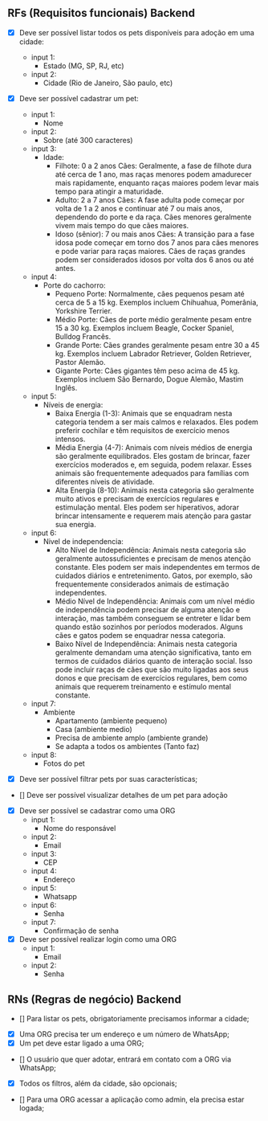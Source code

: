 ## RFs (Requisitos funcionais) Backend

- [x] Deve ser possível listar todos os pets disponíveis para adoção em uma cidade:
  - input 1:
    - Estado (MG, SP, RJ, etc)
  - input 2:
    - Cidade (Rio de Janeiro, São paulo, etc)
- [x] Deve ser possível cadastrar um pet:

  - input 1:
    - Nome
  - input 2:
    - Sobre (até 300 caracteres)
  - input 3:
    - Idade:
      - Filhote: 0 a 2 anos
        Cães: Geralmente, a fase de filhote dura até cerca de 1 ano, mas raças menores podem amadurecer mais rapidamente, enquanto raças maiores podem levar mais tempo para atingir a maturidade.
      - Adulto: 2 a 7 anos
        Cães: A fase adulta pode começar por volta de 1 a 2 anos e continuar até 7 ou mais anos, dependendo do porte e da raça. Cães menores geralmente vivem mais tempo do que cães maiores.
      - Idoso (sênior): 7 ou mais anos
        Cães: A transição para a fase idosa pode começar em torno dos 7 anos para cães menores e pode variar para raças maiores. Cães de raças grandes podem ser considerados idosos por volta dos 6 anos ou até antes.
  - input 4:
    - Porte do cachorro:
      - Pequeno Porte:
        Normalmente, cães pequenos pesam até cerca de 5 a 15 kg. Exemplos incluem Chihuahua, Pomerânia, Yorkshire Terrier.
      - Médio Porte:
        Cães de porte médio geralmente pesam entre 15 a 30 kg. Exemplos incluem Beagle, Cocker Spaniel, Bulldog Francês.
      - Grande Porte:
        Cães grandes geralmente pesam entre 30 a 45 kg. Exemplos incluem Labrador Retriever, Golden Retriever, Pastor Alemão.
      - Gigante Porte:
        Cães gigantes têm peso acima de 45 kg. Exemplos incluem São Bernardo, Dogue Alemão, Mastim Inglês.
  - input 5:
    - Níveis de energia:
      - Baixa Energia (1-3):
        Animais que se enquadram nesta categoria tendem a ser mais calmos e relaxados. Eles podem preferir cochilar e têm requisitos de exercício menos intensos.
      - Média Energia (4-7):
        Animais com níveis médios de energia são geralmente equilibrados. Eles gostam de brincar, fazer exercícios moderados e, em seguida, podem relaxar. Esses animais são frequentemente adequados para famílias com diferentes níveis de atividade.
      - Alta Energia (8-10):
        Animais nesta categoria são geralmente muito ativos e precisam de exercícios regulares e estimulação mental. Eles podem ser hiperativos, adorar brincar intensamente e requerem mais atenção para gastar sua energia.
  - input 6:
    - Nivel de independencia:
      - Alto Nível de Independência:
        Animais nesta categoria são geralmente autossuficientes e precisam de menos atenção constante. Eles podem ser mais independentes em termos de cuidados diários e entretenimento. Gatos, por exemplo, são frequentemente considerados animais de estimação independentes.
      - Médio Nível de Independência:
        Animais com um nível médio de independência podem precisar de alguma atenção e interação, mas também conseguem se entreter e lidar bem quando estão sozinhos por períodos moderados. Alguns cães e gatos podem se enquadrar nessa categoria.
      - Baixo Nível de Independência:
        Animais nesta categoria geralmente demandam uma atenção significativa, tanto em termos de cuidados diários quanto de interação social. Isso pode incluir raças de cães que são muito ligadas aos seus donos e que precisam de exercícios regulares, bem como animais que requerem treinamento e estímulo mental constante.
  - input 7:
    - Ambiente
      - Apartamento (ambiente pequeno)
      - Casa (ambiente medio)
      - Precisa de ambiente amplo (ambiente grande)
      - Se adapta a todos os ambientes (Tanto faz)
  - input 8:
    - Fotos do pet

- [x] Deve ser possível filtrar pets por suas características;
- [] Deve ser possível visualizar detalhes de um pet para adoção
- [x] Deve ser possível se cadastrar como uma ORG
  - input 1:
    - Nome do responsável
  - input 2:
    - Email
  - input 3:
    - CEP
  - input 4:
    - Endereço
  - input 5:
    - Whatsapp
  - input 6:
    - Senha
  - input 7:
    - Confirmação de senha
- [x] Deve ser possível realizar login como uma ORG
  - input 1:
    - Email
  - input 2:
    - Senha


## RNs (Regras de negócio) Backend

- [] Para listar os pets, obrigatoriamente precisamos informar a cidade;
- [x] Uma ORG precisa ter um endereço e um número de WhatsApp;
- [x] Um pet deve estar ligado a uma ORG;
- [] O usuário que quer adotar, entrará em contato com a ORG via WhatsApp;
- [x] Todos os filtros, além da cidade, são opcionais;
- [] Para uma ORG acessar a aplicação como admin, ela precisa estar logada;



